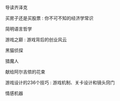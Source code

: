 导读齐泽克

买房子还是买股票 : 你不可不知的经济学常识

简明语言哲学

游戏之巅 : 游戏背后的创业风云

黑猫侦探

猎魔人

献给阿尔吉侬的花束

游戏设计的236个技巧 : 游戏机制、关卡设计和镜头窍门

情感机器